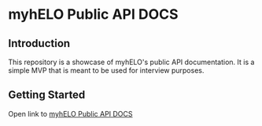 <!-- Create a readme saying that this is repository showcasing MVP for myhELO public API DOCS for interview purposes -->


# myhELO Public API DOCS

## Introduction

This repository is a showcase of myhELO's public API documentation. It is a simple MVP that is meant to be used for interview purposes.

## Getting Started

Open link to [myhELO Public API DOCS](https://myhelo.github.io/public-api-docs/)